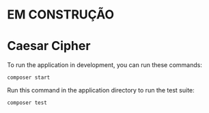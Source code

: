 # EM CONSTRUÇÃO

# Caesar Cipher

To run the application in development, you can run these commands:

	composer start

Run this command in the application directory to run the test suite:

	composer test
